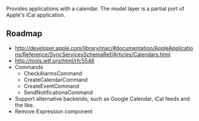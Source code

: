 Provides applications with a calendar. The model layer is a partial port of
Apple's iCal application.


Roadmap
-------

* http://developer.apple.com/library/mac/#documentation/AppleApplications/Reference/SyncServicesSchemaRef/Articles/Calendars.html
* http://tools.ietf.org/html/rfc5546
* Commands
    * CheckAlarmsCommand
    * CreateCalendarCommand
    * CreateEventCommand
    * SendNotificationsCommand
* Support alternative backends; such as Google Calendar, iCal feeds and the like.
* Remove Expression component